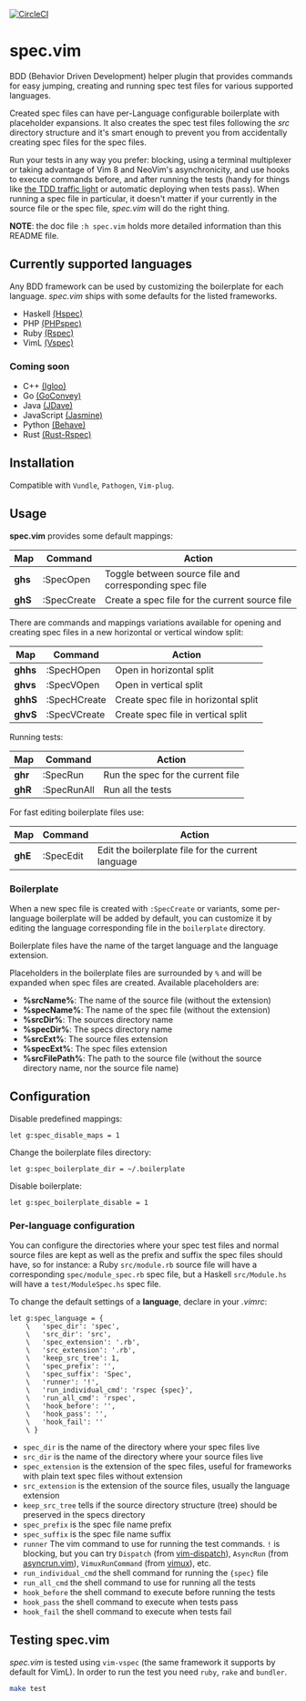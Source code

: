 [![CircleCI](https://circleci.com/gh/alx741/spec.vim.svg?style=shield)](https://circleci.com/gh/alx741/spec.vim)

# spec.vim

BDD (Behavior Driven Development) helper plugin that provides commands for easy
jumping, creating and running spec test files for various supported languages.

Created spec files can have per-Language configurable boilerplate with
placeholder expansions. It also creates the spec test files following the *src*
directory structure and it's smart enough to prevent you from accidentally
creating spec files for the spec files.

Run your tests in any way you prefer: blocking, using a terminal multiplexer or
taking advantage of Vim 8 and NeoVim's asynchronicity, and use hooks to execute
commands before, and after running the tests (handy for things like [the TDD
traffic light](https://github.com/alx741/tdd_traffic-light) or automatic
deploying when tests pass). When running a spec file in particular, it doesn't
matter if your currently in the source file or the spec file, *spec.vim* will do
the right thing.

**NOTE**: the doc file `:h spec.vim` holds more detailed information than this
README file.


## Currently supported languages

Any BDD framework can be used by customizing the boilerplate for each language.
*spec.vim* ships with some defaults for the listed frameworks.

* Haskell [(Hspec)](https://hspec.github.io/)
* PHP [(PHPspec)](http://www.phpspec.net/en/stable/)
* Ruby [(Rspec)](http://rspec.info/)
* VimL [(Vspec)](https://github.com/kana/vim-vspec)

### Coming soon

* C++ [(Igloo)](http://igloo-testing.org/)
* Go [(GoConvey)](http://goconvey.co/)
* Java [(JDave)](http://jdave.org/)
* JavaScript [(Jasmine)](https://jasmine.github.io/)
* Python [(Behave)](http://pythonhosted.org/behave/)
* Rust [(Rust-Rspec)](https://github.com/mackwic/rspec)


## Installation

Compatible with `Vundle`, `Pathogen`, `Vim-plug`.


## Usage

**spec.vim** provides some default mappings:

Map | Command | Action
--- | ------- | ------
**ghs** | :SpecOpen | Toggle between source file and corresponding spec file
**ghS** | :SpecCreate | Create a spec file for the current source file


There are commands and mappings variations available for opening and creating
spec files in a new horizontal or vertical window split:

Map | Command | Action
--- | ------- | ------
**ghhs** | :SpecHOpen | Open in horizontal split
**ghvs** | :SpecVOpen | Open in vertical split
**ghhS** | :SpecHCreate | Create spec file in horizontal split
**ghvS** | :SpecVCreate | Create spec file in vertical split


Running tests:

Map | Command | Action
--- | ------- | ------
**ghr** | :SpecRun | Run the spec for the current file
**ghR** | :SpecRunAll | Run all the tests


For fast editing boilerplate files use:

Map | Command | Action
--- | ------- | ------
**ghE** | :SpecEdit | Edit the boilerplate file for the current language


### Boilerplate

When a new spec file is created with `:SpecCreate` or variants, some
per-language boilerplate will be added by default, you can customize it by
editing the language corresponding file in the `boilerplate` directory.

Boilerplate files have the name of the target language and the language
extension.

Placeholders in the boilerplate files are surrounded by `%` and will be expanded
when spec files are created. Available placeholders are:

* **%srcName%**: The name of the source file (without the extension)
* **%specName%**: The name of the spec file (without the extension)
* **%srcDir%**: The sources directory name
* **%specDir%**: The specs directory name
* **%srcExt%**: The source files extension
* **%specExt%**: The spec files extension
* **%srcFilePath%**: The path to the source file (without the source directory
  name, nor the source file name)


## Configuration

Disable predefined mappings:

```vim
let g:spec_disable_maps = 1
```

Change the boilerplate files directory:

```vim
let g:spec_boilerplate_dir = ~/.boilerplate
```

Disable boilerplate:

```vim
let g:spec_boilerplate_disable = 1
```

### Per-language configuration

You can configure the directories where your spec test files and normal source
files are kept as well as the prefix and suffix the spec files should have, so
for instance: a Ruby `src/module.rb` source file will have a corresponding
`spec/module_spec.rb` spec file, but a Haskell `src/Module.hs` will have a
`test/ModuleSpec.hs` spec file.

To change the default settings of a **language**, declare in your *.vimrc*:

```vim
let g:spec_language = {
    \   'spec_dir': 'spec',
    \   'src_dir': 'src',
    \   'spec_extension': '.rb',
    \   'src_extension': '.rb',
    \   'keep_src_tree': 1,
    \   'spec_prefix': '',
    \   'spec_suffix': 'Spec',
    \   'runner': '!',
    \   'run_individual_cmd': 'rspec {spec}',
    \   'run_all_cmd': 'rspec',
    \   'hook_before': '',
    \   'hook_pass': '',
    \   'hook_fail': ''
    \ }
```

* `spec_dir` is the name of the directory where your spec files live
* `src_dir` is the name of the directory where your source files live
* `spec_extension` is the extension of the spec files, useful for frameworks
  with plain text spec files without extension
* `src_extension` is the extension of the source files, usually the language
  extension
* `keep_src_tree` tells if the source directory structure (tree) should be
  preserved in the specs directory
* `spec_prefix` is the spec file name prefix
* `spec_suffix` is the spec file name suffix
* `runner` The vim command to use for running the test commands. `!` is
  blocking, but you can try `Dispatch` (from
  [vim-dispatch](https://github.com/tpope/vim-dispatch)), `AsyncRun` (from
  [asyncrun.vim](https://github.com/skywind3000/asyncrun.vim)),
  `VimuxRunCommand` (from [vimux](https://github.com/benmills/vimux)), etc.
* `run_individual_cmd` the shell command for running the `{spec}` file
* `run_all_cmd` the shell command to use for running all the tests
* `hook_before` the shell command to execute before running the tests
* `hook_pass` the shell command to execute when tests pass
* `hook_fail` the shell command to execute when tests fail


## Testing spec.vim

*spec.vim* is tested using `vim-vspec` (the same framework it supports by
default for VimL). In order to run the test you need `ruby`, `rake` and
`bundler`.

```sh
make test
```
